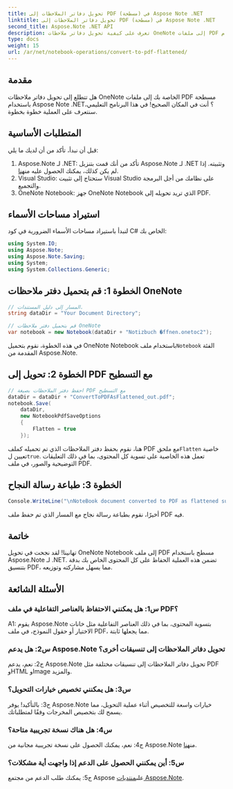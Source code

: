 ```yaml
---
title: تحويل دفاتر الملاحظات إلى PDF (مسطحة) في Aspose Note .NET
linktitle: تحويل دفاتر الملاحظات إلى PDF (مسطحة) في Aspose Note .NET
second_title: Aspose.Note .NET API
description: تعرف على كيفية تحويل دفاتر ملاحظات OneNote إلى ملفات PDF مسطحة بسهولة باستخدام Aspose.Note لـ .NET. الحفاظ على المحتوى الخاص بك بسلاسة.
type: docs
weight: 15
url: /ar/net/notebook-operations/convert-to-pdf-flattened/
---
```

## مقدمة

هل تتطلع إلى تحويل دفاتر ملاحظات OneNote الخاصة بك إلى ملفات PDF مسطحة باستخدام Aspose Note .NET؟ أنت في المكان الصحيح! في هذا البرنامج التعليمي، سنتعرف على العملية خطوة بخطوة.

## المتطلبات الأساسية

قبل أن نبدأ، تأكد من أن لديك ما يلي:

1.  Aspose.Note لـ .NET: تأكد من أنك قمت بتنزيل Aspose.Note لـ .NET وتثبيته. إذا لم يكن كذلك، يمكنك الحصول عليه من[هنا](https://releases.aspose.com/note/net/).
2. Visual Studio: ستحتاج إلى تثبيت Visual Studio على نظامك من أجل البرمجة والتجميع.
3. OneNote Notebook: جهز OneNote Notebook الذي تريد تحويله إلى PDF.

## استيراد مساحات الأسماء

لنبدأ باستيراد مساحات الأسماء الضرورية في كود C# الخاص بك:

```csharp
using System.IO;
using Aspose.Note;
using Aspose.Note.Saving;
using System;
using System.Collections.Generic;
```

## الخطوة 1: قم بتحميل دفتر ملاحظات OneNote

```csharp
// المسار إلى دليل المستندات.
string dataDir = "Your Document Directory";

// قم بتحميل دفتر ملاحظات OneNote
var notebook = new Notebook(dataDir + "Notizbuch �ffnen.onetoc2");
```

 في هذه الخطوة، نقوم بتحميل OneNote Notebook باستخدام ملف`Notebook` الفئة المقدمة من Aspose.Note.

## الخطوة 2: تحويل إلى PDF مع التسطيح

```csharp
// احفظ دفتر الملاحظات بصيغة PDF مع التسطيح
dataDir = dataDir + "ConvertToPDFAsFlattened_out.pdf";
notebook.Save(
    dataDir,
    new NotebookPdfSaveOptions
    {
        Flatten = true
    }); 
```

 هنا، نقوم بحفظ دفتر الملاحظات الذي تم تحميله كملف PDF مع ملحق`Flatten` خاصية تعيين ل`true`. تعمل هذه الخاصية على تسوية كل المحتوى، بما في ذلك التعليقات التوضيحية والصور، في ملف PDF.

## الخطوة 3: طباعة رسالة النجاح

```csharp
Console.WriteLine("\nNoteBook document converted to PDF as flattened successfully.\nFile saved at " + dataDir);
```

أخيرًا، نقوم بطباعة رسالة نجاح مع المسار الذي تم حفظ ملف PDF فيه.

## خاتمة

تهانينا! لقد نجحت في تحويل OneNote Notebook إلى ملف PDF مسطح باستخدام Aspose.Note لـ .NET. تضمن هذه العملية الحفاظ على كل المحتوى الخاص بك بدقة بتنسيق PDF، مما يسهل مشاركته وتوزيعه.

## الأسئلة الشائعة

### س1: هل يمكنني الاحتفاظ بالعناصر التفاعلية في ملف PDF؟

A1: يقوم Aspose.Note بتسوية المحتوى، بما في ذلك العناصر التفاعلية مثل خانات الاختيار أو حقول النموذج، في ملف PDF، مما يجعلها ثابتة.

### س2: هل يدعم Aspose.Note تحويل دفاتر الملاحظات إلى تنسيقات أخرى؟

ج2: نعم، يدعم Aspose.Note تحويل دفاتر الملاحظات إلى تنسيقات مختلفة مثل PDF وHTML وImage والمزيد.

### س3: هل يمكنني تخصيص خيارات التحويل؟

ج3: بالتأكيد! يوفر Aspose.Note خيارات واسعة للتخصيص أثناء عملية التحويل، مما يسمح لك بتخصيص المخرجات وفقًا لمتطلباتك.

### س4: هل هناك نسخة تجريبية متاحة؟

 ج4: نعم، يمكنك الحصول على نسخة تجريبية مجانية من Aspose.Note من[هنا](https://releases.aspose.com/).

### س5: أين يمكنني الحصول على الدعم إذا واجهت أية مشكلات؟

 ج5: يمكنك طلب الدعم من مجتمع Aspose على[منتديات Aspose.Note](https://forum.aspose.com/c/note/28).